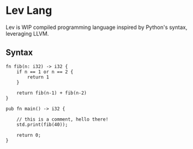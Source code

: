 # Lev Lang

Lev is WIP compiled programming language inspired by Python's syntax, leveraging LLVM.

## Syntax

```
fn fib(n: i32) -> i32 {
    if n == 1 or n == 2 {
        return 1
    }

    return fib(n-1) + fib(n-2)
}

pub fn main() -> i32 {

    // this is a comment, hello there!
    std.print(fib(40));

    return 0;
}

```
